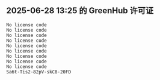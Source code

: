 ## 2025-06-28 13:25 的 GreenHub 许可证
```
No license code
No license code
No license code
No license code
No license code
No license code
No license code
No license code
No license code
Sa6t-Tis2-82pV-skC8-20FD
```
